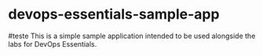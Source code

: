 # devops-essentials-sample-app
#teste
This is a simple sample application intended to be used alongside the labs for DevOps Essentials.
